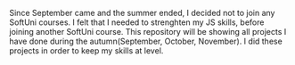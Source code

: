 Since September came and the summer ended, I decided not to join any SoftUni courses.
I felt that I needed to strenghten my JS skills, before joining another SoftUni course. 
This repository will be showing all projects I have done during the autumn(September, October, November). I did these projects in order to keep my skills at level.
